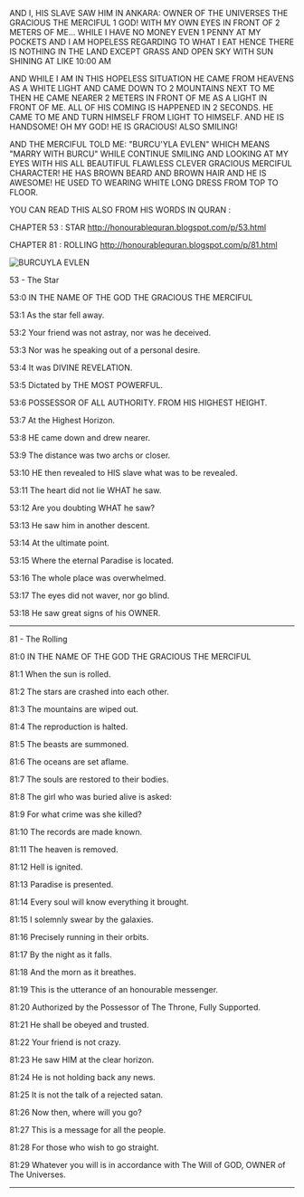AND I, HIS SLAVE SAW HIM IN ANKARA: OWNER OF THE UNIVERSES THE GRACIOUS THE MERCIFUL 1 GOD! WITH MY OWN EYES IN FRONT OF 2 METERS OF ME... WHILE I HAVE NO MONEY EVEN 1 PENNY AT MY POCKETS AND I AM HOPELESS REGARDING TO WHAT I EAT HENCE THERE IS NOTHING IN THE LAND EXCEPT GRASS AND OPEN SKY WITH SUN SHINING AT LIKE 10:00 AM

AND WHILE I AM IN THIS HOPELESS SITUATION HE CAME FROM HEAVENS AS A WHITE LIGHT AND CAME DOWN TO 2 MOUNTAINS NEXT TO ME THEN HE CAME NEARER 2 METERS IN FRONT OF ME AS A LIGHT IN FRONT OF ME. ALL OF HIS COMING IS HAPPENED IN 2 SECONDS. HE CAME TO ME AND TURN HIMSELF FROM LIGHT TO HIMSELF. AND HE IS HANDSOME! OH MY GOD! HE IS GRACIOUS! ALSO SMILING!

AND THE MERCIFUL TOLD ME: "BURCU'YLA EVLEN" WHICH MEANS "MARRY WITH BURCU" WHILE CONTINUE SMILING AND LOOKING AT MY EYES WITH HIS ALL BEAUTIFUL FLAWLESS CLEVER GRACIOUS MERCIFUL CHARACTER! HE HAS BROWN BEARD AND BROWN HAIR AND HE IS AWESOME! HE USED TO WEARING WHITE LONG DRESS FROM TOP TO FLOOR.

YOU CAN READ THIS ALSO FROM HIS WORDS IN QURAN :

CHAPTER 53 : STAR http://honourablequran.blogspot.com/p/53.html

CHAPTER 81 : ROLLING http://honourablequran.blogspot.com/p/81.html

![BURCUYLA EVLEN](https://user-images.githubusercontent.com/8404792/215317980-b4f6c581-e24e-4a17-a452-a22ccc164f69.jpg)

53 - The Star

53:0 IN THE NAME OF THE GOD THE GRACIOUS THE MERCIFUL

53:1 As the star fell away.

53:2 Your friend was not astray, nor was he deceived.

53:3 Nor was he speaking out of a personal desire.

53:4 It was DIVINE REVELATION.

53:5 Dictated by THE MOST POWERFUL.

53:6 POSSESSOR OF ALL AUTHORITY. FROM HIS HIGHEST HEIGHT.

53:7 At the Highest Horizon.

53:8 HE came down and drew nearer.

53:9 The distance was two archs or closer.

53:10 HE then revealed to HIS slave what was to be revealed.

53:11 The heart did not lie WHAT he saw.

53:12 Are you doubting WHAT he saw?

53:13 He saw him in another descent.

53:14 At the ultimate point.

53:15 Where the eternal Paradise is located.

53:16 The whole place was overwhelmed.

53:17 The eyes did not waver, nor go blind.

53:18 He saw great signs of his OWNER.

----------------------------------------------

81 - The Rolling
 
81:0 IN THE NAME OF THE GOD THE GRACIOUS THE MERCIFUL 
 
81:1 When the sun is rolled. 
 
81:2 The stars are crashed into each other. 
 
81:3 The mountains are wiped out. 
 
81:4 The reproduction is halted. 
 
81:5 The beasts are summoned. 
 
81:6 The oceans are set aflame. 
 
81:7 The souls are restored to their bodies. 
 
81:8 The girl who was buried alive is asked: 
 
81:9 For what crime was she killed? 
 
81:10 The records are made known. 
 
81:11 The heaven is removed. 
 
81:12 Hell is ignited. 
 
81:13 Paradise is presented. 
 
81:14 Every soul will know everything it brought. 
 
81:15 I solemnly swear by the galaxies. 
 
81:16 Precisely running in their orbits. 
 
81:17 By the night as it falls. 
 
81:18 And the morn as it breathes. 
 
81:19 This is the utterance of an honourable messenger. 
 
81:20 Authorized by the Possessor of The Throne, Fully Supported. 
 
81:21 He shall be obeyed and trusted. 
 
81:22 Your friend is not crazy. 
 
81:23 He saw HIM at the clear horizon. 
 
81:24 He is not holding back any news. 
 
81:25 It is not the talk of a rejected satan. 
 
81:26 Now then, where will you go? 
 
81:27 This is a message for all the people. 
 
81:28 For those who wish to go straight. 
 
81:29 Whatever you will is in accordance with The Will of GOD, OWNER of The Universes.

----------------------------------------------
